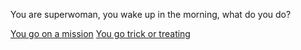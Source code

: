 You are superwoman, you wake up in the morning, what do you do?

[You go on a mission](mission.m) 
[You go trick or treating](cadny.md)
